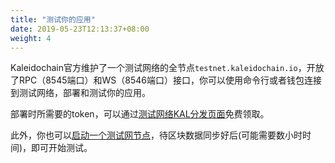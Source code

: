 ```yaml
---
title: "测试你的应用"
date: 2019-05-23T12:13:37+08:00
weight: 4
---
```


Kaleidochain官方维护了一个测试网络的全节点`testnet.kaleidochain.io`，开放了RPC（8545端口）和WS（8546端口）接口，你可以使用命令行或者钱包连接到测试网络，部署和测试你的应用。

<!--more-->

部署时所需要的token，可以通过[测试网络KAL分发页面](http://faucet-testnet.kalscan.io)免费领取。

此外，你也可以[启动一个测试网节点](/getting-started/installing-node/#作为服务节点启动)，待区块数据同步好后(可能需要数小时时间)，即可开始测试。


